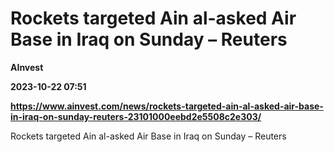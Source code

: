 # Rockets targeted Ain al-asked Air Base in Iraq on Sunday – Reuters
**AInvest**

**2023-10-22 07:51**

**https://www.ainvest.com/news/rockets-targeted-ain-al-asked-air-base-in-iraq-on-sunday-reuters-23101000eebd2e5508c2e303/**

Rockets targeted Ain al-asked Air Base in Iraq on Sunday – Reuters